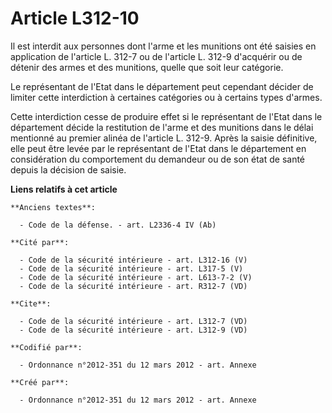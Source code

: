 # Article L312-10

Il est interdit aux personnes dont l'arme et les munitions ont été saisies en application de l'article L. 312-7 ou de
l'article L. 312-9 d'acquérir ou de détenir des armes et des munitions, quelle que soit leur catégorie. 

Le représentant de l'Etat dans le département peut cependant décider de limiter cette interdiction à certaines catégories ou
à certains types d'armes. 

Cette interdiction cesse de produire effet si le représentant de l'Etat dans le département décide la restitution de l'arme
et des munitions dans le délai mentionné au premier alinéa de l'article L. 312-9. Après la saisie définitive, elle peut être
levée par le représentant de l'Etat dans le département en considération du comportement du demandeur ou de son état de santé
depuis la décision de saisie.

**Liens relatifs à cet article**

	**Anciens textes**:

	  - Code de la défense. - art. L2336-4 IV (Ab)

	**Cité par**:

	  - Code de la sécurité intérieure - art. L312-16 (V)
	  - Code de la sécurité intérieure - art. L317-5 (V)
	  - Code de la sécurité intérieure - art. L613-7-2 (V)
	  - Code de la sécurité intérieure - art. R312-7 (VD)

	**Cite**:

	  - Code de la sécurité intérieure - art. L312-7 (VD)
	  - Code de la sécurité intérieure - art. L312-9 (VD)

	**Codifié par**:

	  - Ordonnance n°2012-351 du 12 mars 2012 - art. Annexe

	**Créé par**:

	  - Ordonnance n°2012-351 du 12 mars 2012 - art. Annexe
